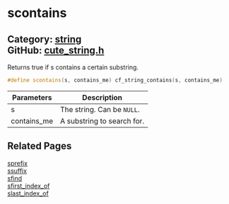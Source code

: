 [](../header.md ':include')

# scontains

Category: [string](/api_reference?id=string)  
GitHub: [cute_string.h](https://github.com/RandyGaul/cute_framework/blob/master/include/cute_string.h)  
---

Returns true if s contains a certain substring.

```cpp
#define scontains(s, contains_me) cf_string_contains(s, contains_me)
```

Parameters | Description
--- | ---
s | The string. Can be `NULL`.
contains_me | A substring to search for.

## Related Pages

[sprefix](/string/sprefix.md)  
[ssuffix](/string/ssuffix.md)  
[sfind](/string/sfind.md)  
[sfirst_index_of](/string/sfirst_index_of.md)  
[slast_index_of](/string/slast_index_of.md)  

